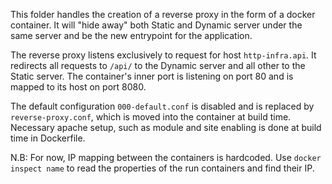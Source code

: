 This folder handles the creation of a reverse proxy in the form of a docker container. It will "hide away" both Static and Dynamic server under the same server and be the new entrypoint for the application.

The reverse proxy listens exclusively to request for host `http-infra.api`. It redirects all requests to `/api/` to the Dynamic server and all other to the Static server.
The container's inner port is listening on port 80 and is mapped to its host on port 8080.

The default configuration `000-default.conf` is disabled and is replaced by `reverse-proxy.conf`, which is moved into the container at build time. Necessary apache setup, such as module and site enabling is done at build time in Dockerfile.

N.B: For now, IP mapping between the containers is hardcoded. Use `docker inspect name` to read the properties of the run containers and find their IP.

